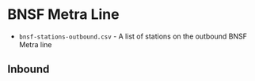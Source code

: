 # BNSF Metra Line

* `bnsf-stations-outbound.csv` - A list of stations on the outbound BNSF Metra line

## Inbound 
